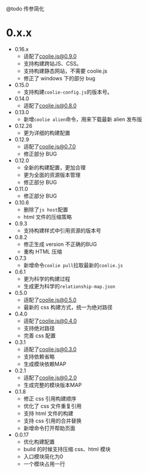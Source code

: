 @todo 传参简化

# 0.x.x
- 0.16.x
    - 适配了[coolie.js@0.9.0](https://github.com/cloudcome/coolie)
    - 支持构建跨站JS、CSS。
    - 支持构建静态网站，不需要 coolie.js
    - 修正了 windows 下的部分 bug
- 0.15.0
    - 支持构建`coolie-config.js`的版本号。
- 0.14.0
    - 适配了[coolie.js@0.8.0](https://github.com/cloudcome/coolie)
- 0.13.0
	- 新增`coolie alien`命令，用来下载最新 alien 发布版
- 0.12.26
	- 更为详细的构建配置
- 0.12.9
    - 适配了[coolie.js@0.7.0](https://github.com/cloudcome/coolie)
    - 修正部分 BUG
- 0.12.0
	- 全新的构建配置，更加合理
	- 更为全面的资源版本管理
	- 修正部分 BUG
- 0.11.0
	- 修正部分 BUG
- 0.10.6
    - 删除了`js host`配置
    - html 文件的压缩策略
- 0.9.3
	- 支持构建样式中引用资源的版本号
- 0.8.2
	- 修正生成 version 不正确的BUG
	- 重构 HTML 压缩
- 0.7.3
	- 新增命令`coolie pull`拉取最新的`coolie.js`
- 0.6.1
	- 更为科学的构建过程
	- 生成更为科学的`relationship-map.json`
- 0.5.0
    - 适配了[coolie.js@0.5.0](https://github.com/cloudcome/coolie)
	- 最新的 css 构建方式，统一为绝对路径
- 0.4.0
    - 适配了[coolie.js@0.4.0](https://github.com/cloudcome/coolie)
    - 支持绝对路径
	- 完善 css 配置
- 0.3.1
	- 适配了[coolie.js@0.3.0](https://github.com/cloudcome/coolie)
	- 支持依赖省略
	- 生成模块依赖MAP
- 0.2.1
	- 适配了[coolie.js@0.2.0](https://github.com/cloudcome/coolie)
	- 生成完整的模块版本MAP
- 0.1.8
	- 修正 css 引用构建顺序
	- 优化了 css 文件重复引用
	- 支持 html 文件的构建
	- 支持 css 引用的合并替换
	- 新增命令打开帮助页面
- 0.0.17
	- 优化构建配置
	- build 的时候支持压缩 css、html 模块
	- 入口模块简化为0
	- 一个模块占用一行
